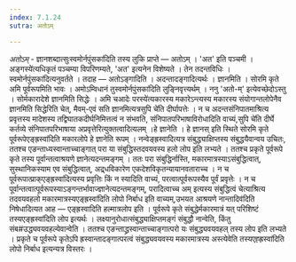 ```yaml
---
index: 7.1.24
sutra: अतोऽम्

---
```

_अतोऽम्_ - ज्ञानशब्दात्सुःस्वमोर्नपुंसका॑दिति तस्य लुकि प्राप्ते — अतोऽम् । 'अत' इति पञ्चमी ।अङ्गस्ये॑त्यधिकृतं पञ्चम्या विपरिणम्यते, 'अत' इत्यनेन विशेष्यते । तेन तदन्तविधिः ।स्वमोर्नपुंसका॑दित्यनुवर्तते । तदाह — अतोऽङ्गादिति । अदन्तादङ्गादित्यर्थः । ज्ञानमिति । सोरमि कृते अमि पूर्वरूपमिति भावः । अमोऽम्विधानं तुस्वमोर्नपुंसका॑दिति लुङ्निवृत्त्यर्थम् । ननु 'अतो-म्' इत्येवच्छेदोऽस्तु । सोर्मकारादेशे ज्ञानमिति सिद्धेः । अमि चआदेः परस्ये॑त्यकारस्य मकारेऽन्त्यस्य मकारस्य संयोगान्तलोपेनैव ज्ञानमिति सिद्धेरिति चेत्, मैवम्-एवं सति ज्ञानमित्यत्रसुपि चे॑ति दीर्घापत्तेः । न च अदन्तसंनिपातमाश्रित्य प्रवृत्तस्य मादेशस्य तद्विघातकदीर्घनिमित्तत्वं न संभवति, संनिपातपरिभाषाविरोधादिति वाच्यं,सुपि चे॑ति दीर्घे कर्तव्ये संनिपातपरिभाषाया अप्रवृत्तेरित्युक्तत्वादित्यलम् ।हे ज्ञानेति । हे ज्ञानस् इति स्थिते सोरमि कृते पूर्वरूपेएङ्ह्रस्वा॑दिति मकारलोपे हे ज्ञानेति रूपम् । नन्वेङ्ह्रस्वादित्यत्र संबुद्ध्याक्षिप्तस्य संबुद्धयैवान्वय उचितः, ततश्च एङन्ताध्यस्वान्ताच्चाङ्गात् परा या संबुद्धिस्तदवयवस्य हलो लोप इति लभ्यते । ततश्च प्रकृते पूर्वरूपे कृते तस्य पूर्वान्तत्वाश्रयणे ज्ञानेत्यदन्तमङ्गम् । ततः परा संबुद्धिर्नास्ति, मकारमात्रस्याऽसंबुद्धित्वात्, सुस्थानिकस्याम एव संबुद्धित्वात्, अद्र्धविकारेण एकदेशविकृतन्यायानवताराच्च । न च पूर्वरूपात्प्राक्एङ्ह्रस्वा॑दित्यस्य प्रवृत्तिः किं न स्यादिति वाच्यं, परत्वात्पूर्वरूपस्यैव पूर्वं प्रवृत्तेः । न च पूर्वान्तत्वात्पूर्वरूपस्याऽङ्गन्तर्भावाज्ज्ञानेत्यदन्तमङ्गम्, परादित्वाच्च अम् इत्यस्य संबुद्धित्वं चेत्याश्रित्य तदवयवहलो मकारमात्रस्यएङ्ह्रस्वा॑दिति लोपो निर्बाध इति वाच्यम्,उभयत आश्रयणे नान्तादिव॑दिति निषेधादित्यत आह — एङ्ह्रस्वादिति हल्मात्रलोप इति । पूर्वरूपे कृते संबुद्धेर्मकारमात्रं यत् परिशिष्टं तस्यएङ्ह्रस्वा॑दिति लोप इत्यर्थः । लक्ष्यानुरोधात्संबुद्ध्याक्षिप्तमङ्गं संबुद्धौ नान्वेति, किंतु संब#उद्ध्यवयवहल्येवान्वेति । ततश्च एङन्ताद्ध्रस्वान्ताच्चाङ्गात्परो यः संबुद्ध्यवयवहल् तस्य लोप इति लभ्यते । प्रकृते च पूर्वरूपे कृतेऽपि ह्रस्वान्तादङ्गात्परत्वं संबुद्ध्यवयवस्य मकारमात्रस्य अस्त्येवेति तस्यएह्ह्रस्वा॑दिति लोपो निर्बाध इत्यन्यत्र विस्तरः ।